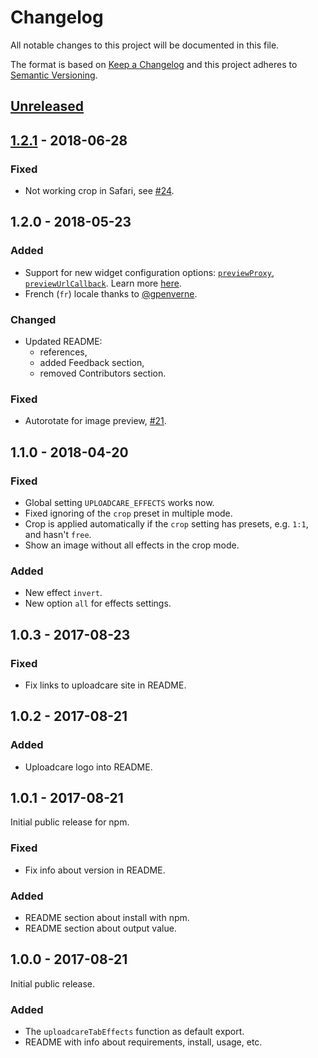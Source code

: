 # Changelog

All notable changes to this project will be documented in this file.

The format is based on [Keep a Changelog](http://keepachangelog.com/en/1.0.0/)
and this project adheres to [Semantic Versioning](http://semver.org/spec/v2.0.0.html).

## [Unreleased]



[Unreleased]: https://github.com/uploadcare/uploadcare-widget-tab-effects/compare/v1.2.1...HEAD

## [1.2.1] - 2018-06-28

### Fixed

* Not working crop in Safari, see [#24][github-pr-24].

[1.2.1]: https://github.com/uploadcare/uploadcare-widget-tab-effects/compare/v1.2.0...v1.2.1
[github-pr-24]: https://github.com/uploadcare/uploadcare-widget/pull/24

## 1.2.0 - 2018-05-23

### Added

* Support for new widget configuration options:
  [`previewProxy`](https://uploadcare.com/docs/uploads/widget/config/#option-preview-proxy),
  [`previewUrlCallback`](https://uploadcare.com/docs/uploads/widget/config/#option-preview-url-callback).
  Learn more [here](https://uploadcare.com/docs/uploads/widget/secure_urls/).
* French (`fr`) locale thanks to [@gpenverne](https://github.com/gpenverne).

### Changed

* Updated README:
  * references,
  * added Feedback section,
  * removed Contributors section.

### Fixed

* Autorotate for image preview, [#21][github-pr-21].

[github-pr-21]: https://github.com/uploadcare/uploadcare-widget-tab-effects/pull/21

## 1.1.0 - 2018-04-20

### Fixed

* Global setting `UPLOADCARE_EFFECTS` works now.
* Fixed ignoring of the `crop` preset in multiple mode.
* Crop is applied automatically if
  the `crop` setting has presets, e.g. `1:1`, and hasn't `free`.
* Show an image without all effects in the crop mode.

### Added

* New effect `invert`.
* New option `all` for effects settings.

## 1.0.3 - 2017-08-23

### Fixed

* Fix links to uploadcare site in README.

## 1.0.2 - 2017-08-21

### Added

* Uploadcare logo into README.

## 1.0.1 - 2017-08-21

Initial public release for npm.

### Fixed

* Fix info about version in README.

### Added

* README section about install with npm.
* README section about output value.

## 1.0.0 - 2017-08-21

Initial public release.

### Added

* The `uploadcareTabEffects` function as default export.
* README with info about requirements, install, usage, etc.

